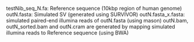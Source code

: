   testNib_seq_N.fa: Reference sequence (10kbp region of human genome)
  outN.fasta: Simulated SV (generated using SURVIVOR)
  outN.fasta_x.fasta: simulated paired-end illumina reads of outN.fasta (using mason)
  outN.bam, outN_sorted.bam and outN.cram are generated by mapping simulated illumina reads to Reference sequence (using BWA)
